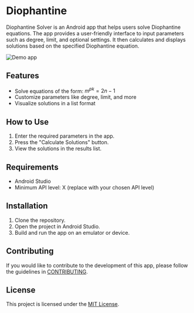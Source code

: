 # Diophantine
Diophantine Solver is an Android app that helps users solve Diophantine equations. The app provides a user-friendly interface to input parameters such as degree, limit, and optional settings. It then calculates and displays solutions based on the specified Diophantine equation.

![Demo app](https://raw.githubusercontent.com/ialexpovad/Diophantine/main/assets/demo.gif)

## Features

- Solve equations of the form: $m^{pk} = 2n - 1$
- Customize parameters like degree, limit, and more
- Visualize solutions in a list format

## How to Use

1. Enter the required parameters in the app.
2. Press the "Calculate Solutions" button.
3. View the solutions in the results list.

## Requirements

- Android Studio
- Minimum API level: X (replace with your chosen API level)

## Installation

1. Clone the repository.
2. Open the project in Android Studio.
3. Build and run the app on an emulator or device.

## Contributing

If you would like to contribute to the development of this app, please follow the guidelines in [CONTRIBUTING](CONTRIBUTING).

## License

This project is licensed under the [MIT License](LICENSE).
